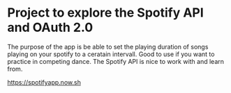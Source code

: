 # Project to explore the Spotify API and OAuth 2.0
The purpose of the app is be able to set the playing duration of songs playing on your spotify to a ceratain intervall. Good to use if you want to practice in competing dance. The Spotify API is nice to work with and learn from.

https://spotifyapp.now.sh	
